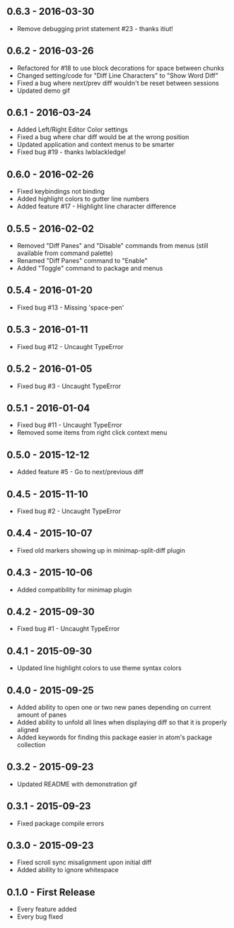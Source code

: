 ## 0.6.3 - 2016-03-30
* Remove debugging print statement #23 - thanks itiut!

## 0.6.2 - 2016-03-26
* Refactored for #18 to use block decorations for space between chunks
* Changed setting/code for "Diff Line Characters" to "Show Word Diff"
* Fixed a bug where next/prev diff wouldn't be reset between sessions
* Updated demo gif

## 0.6.1 - 2016-03-24
* Added Left/Right Editor Color settings
* Fixed a bug where char diff would be at the wrong position
* Updated application and context menus to be smarter
* Fixed bug #19 - thanks lwblackledge!

## 0.6.0 - 2016-02-26
* Fixed keybindings not binding
* Added highlight colors to gutter line numbers
* Added feature #17 - Highlight line character difference

## 0.5.5 - 2016-02-02
* Removed "Diff Panes" and "Disable" commands from menus (still available from command palette)
* Renamed "Diff Panes" command to "Enable"
* Added "Toggle" command to package and menus

## 0.5.4 - 2016-01-20
* Fixed bug #13 - Missing 'space-pen'

## 0.5.3 - 2016-01-11
* Fixed bug #12 - Uncaught TypeError

## 0.5.2 - 2016-01-05
* Fixed bug #3 - Uncaught TypeError

## 0.5.1 - 2016-01-04
* Fixed bug #11 - Uncaught TypeError
* Removed some items from right click context menu

## 0.5.0 - 2015-12-12
* Added feature #5 - Go to next/previous diff

## 0.4.5 - 2015-11-10
* Fixed bug #2 - Uncaught TypeError

## 0.4.4 - 2015-10-07
* Fixed old markers showing up in minimap-split-diff plugin

## 0.4.3 - 2015-10-06
* Added compatibility for minimap plugin

## 0.4.2 - 2015-09-30
* Fixed bug #1 - Uncaught TypeError

## 0.4.1 - 2015-09-30
* Updated line highlight colors to use theme syntax colors

## 0.4.0 - 2015-09-25
* Added ability to open one or two new panes depending on current amount of panes
* Added ability to unfold all lines when displaying diff so that it is properly aligned
* Added keywords for finding this package easier in atom's package collection

## 0.3.2 - 2015-09-23
* Updated README with demonstration gif

## 0.3.1 - 2015-09-23
* Fixed package compile errors

## 0.3.0 - 2015-09-23
* Fixed scroll sync misalignment upon initial diff
* Added ability to ignore whitespace

## 0.1.0 - First Release
* Every feature added
* Every bug fixed
